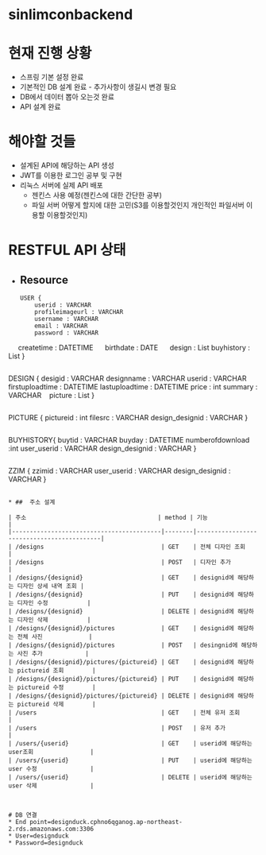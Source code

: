 sinlimconbackend
==============
# 현재 진행 상황
* 스프링 기본 설정 완료
* 기본적인 DB 설계 완료 - 추가사항이 생길시 변경 필요
* DB에서 데이터 뽑아 오는것 완료
* API 설계 완료

# 해야할 것들
* 설계된 API에 해당하는 API 생성
* JWT를 이용한 로그인 공부 및 구현
* 리눅스 서버에 실제 API 배포
  * 젠킨스 사용 예정(젠킨스에 대한 간단한 공부)
  * 파일 서버 어떻게 할지에 대한 고민(S3를 이용할것인지 개인적인 파일서버 이용할 이용할것인지)

# RESTFUL API 상태
* ## Resource
  ~~~
  USER {
      userid : VARCHAR
      profileimageurl : VARCHAR
      username : VARCHAR
      email : VARCHAR
      password : VARCHAR
      createtime : DATETIME
      birthdate : DATE
      design : List<DESIGN>
      buyhistory : List<BUYHISTORY>
      }
  ~~~

  ~~~
  DESIGN {
    desigid : VARCHAR
    designname : VARCHAR
    userid : VARCHAR
    firstuploadtime : DATETIME
    lastuploadtime : DATETIME
    price : int
    summary : VARCHAR
    picture : List<PICTURE>
    }
  ~~~

  ~~~
  PICTURE {
    pictureid : int
    filesrc : VARCHAR
    design_designid : VARCHAR
  }
  ~~~

  ~~~
  BUYHISTORY{
    buytid : VARCHAR
    buyday : DATETIME
    numberofdownload :int
    user_userid : VARCHAR
    design_designid : VARCHAR
  }
  ~~~

  ~~~
  ZZIM {
    zzimid : VARCHAR
    user_userid : VARCHAR
    design_designid : VARCHAR
  }
  ~~~

* ##  주소 설계

| 주소                                     | method | 기능                                      |
|------------------------------------------|--------|-------------------------------------------|
| /designs                                 | GET    | 전체 디자인 조회                          |
| /designs                                 | POST   | 디자인 추가                               |
| /designs/{designid}                      | GET    | designid에 해당하는 디자인 상세 내역 조회 |
| /designs/{designid}                      | PUT    | designid에 해당하는 디자인 수정           |
| /designs/{designid}                      | DELETE | designid에 해당하는 디자인 삭제           |
| /designs/{designid}/pictures             | GET    | designid에 해당하는 전체 사진             |
| /designs/{designid}/pictures             | POST   | desingnid에 해당하는 사진 추가            |
| /designs/{designid}/pictures/{pictureid} | GET    | designid에 해당하는 pictureid 조회        |
| /designs/{designid}/pictures/{pictureid} | PUT    | designid에 해당하는 pictureid 수정        |
| /designs/{designid}/pictures/{pictureid} | DELETE | designid에 해당하는 pictureid 삭제        |
| /users                                   | GET    | 전체 유저 조회                            |
| /users                                   | POST   | 유저 추가                                 |
| /users/{userid}                          | GET    | userid에 해당하는 user조회                |
| /users/{userid}                          | PUT    | userid에 해당하는 user 수정               |
| /users/{userid}                          | DELETE | userid에 해당하는 user 삭제               |



# DB 연결
* End point=designduck.cphno6qganog.ap-northeast-2.rds.amazonaws.com:3306
* User=designduck
* Password=designduck
